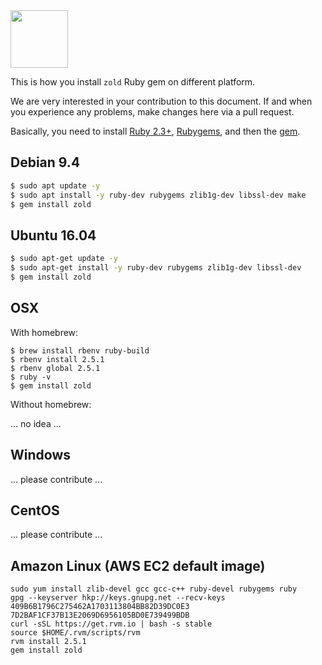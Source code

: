 <img src="http://www.zold.io/logo.svg" width="92px" height="92px"/>

This is how you install `zold` Ruby gem on different platform.

We are very interested in your contribution to this document.
If and when you experience any problems, make changes here via a pull request.

Basically, you need to
install [Ruby 2.3+](https://www.ruby-lang.org/en/documentation/installation/),
[Rubygems](https://rubygems.org/pages/download), and
then the [gem](https://rubygems.org/gems/zold).

## Debian 9.4

```bash
$ sudo apt update -y
$ sudo apt install -y ruby-dev rubygems zlib1g-dev libssl-dev make
$ gem install zold
```

## Ubuntu 16.04

```bash
$ sudo apt-get update -y
$ sudo apt-get install -y ruby-dev rubygems zlib1g-dev libssl-dev
$ gem install zold
```

## OSX

With homebrew:

```
$ brew install rbenv ruby-build
$ rbenv install 2.5.1
$ rbenv global 2.5.1
$ ruby -v
$ gem install zold
```

Without homebrew:

... no idea ...

## Windows

... please contribute ...

## CentOS

... please contribute ...

## Amazon Linux (AWS EC2 default image)

```
sudo yum install zlib-devel gcc gcc-c++ ruby-devel rubygems ruby
gpg --keyserver hkp://keys.gnupg.net --recv-keys 409B6B1796C275462A1703113804BB82D39DC0E3 7D2BAF1CF37B13E2069D6956105BD0E739499BDB
curl -sSL https://get.rvm.io | bash -s stable
source $HOME/.rvm/scripts/rvm
rvm install 2.5.1
gem install zold
```
